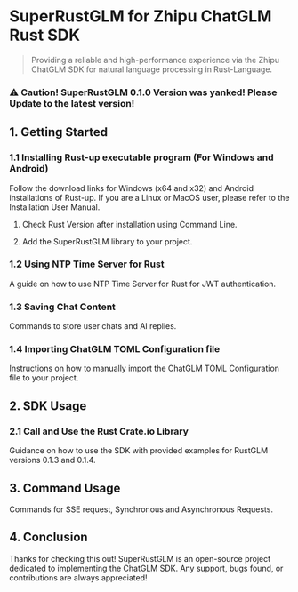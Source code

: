 # SuperRustGLM for Zhipu ChatGLM Rust SDK

> Providing a reliable and high-performance experience via the Zhipu ChatGLM SDK for natural language processing in Rust-Language.

### ⚠️ Caution! SuperRustGLM 0.1.0 Version was yanked! Please Update to the latest version!

## 1. Getting Started

### 1.1 Installing Rust-up executable program (For Windows and Android)

Follow the download links for Windows (x64 and x32) and Android installations of Rust-up. If you are a Linux or MacOS user, please refer to the Installation User Manual.

1. Check Rust Version after installation using Command Line.

2. Add the SuperRustGLM library to your project.

### 1.2 Using NTP Time Server for Rust

A guide on how to use NTP Time Server for Rust for JWT authentication.

### 1.3 Saving Chat Content

Commands to store user chats and AI replies.

### 1.4 Importing ChatGLM TOML Configuration file

Instructions on how to manually import the ChatGLM TOML Configuration file to your project.

## 2. SDK Usage

### 2.1 Call and Use the Rust Crate.io Library

Guidance on how to use the SDK with provided examples for RustGLM versions 0.1.3 and 0.1.4.

## 3. Command Usage

Commands for SSE request, Synchronous and Asynchronous Requests.

## 4. Conclusion

Thanks for checking this out! SuperRustGLM is an open-source project dedicated to implementing the ChatGLM SDK. Any support, bugs found, or contributions are always appreciated!